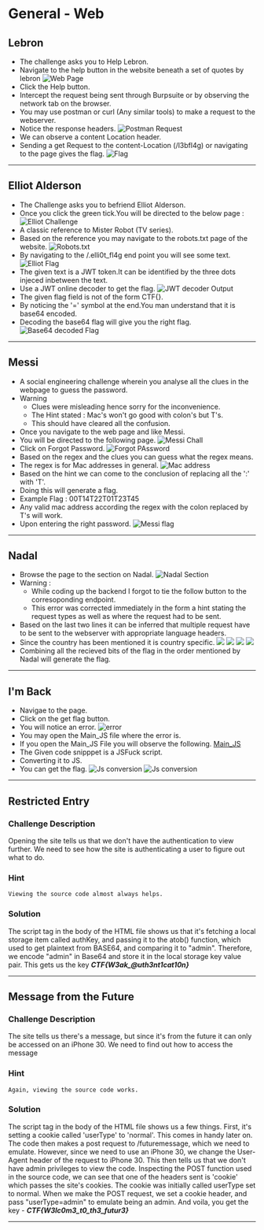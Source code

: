 # General - Web


## Lebron

* The challenge asks you to Help Lebron.
* Navigate to the help button in the website beneath a set of quotes by lebron
	<img src = "./Files/Lebron.png" alt = "Web Page"/>
* Click the Help button.
* Intercept the request being sent through Burpsuite or by observing the network tab on the browser.
* You may use postman or curl (Any similar tools) to make a request to the webserver.
* Notice the response headers.
	<img src = "./Files/Request.png" alt = "Postman Request"/>
* We can observe a content Location header.
* Sending a get Request to the content-Location (/l3bfl4g) or navigating to the page gives the flag.
	<img src = "./Files/LebFlag.png" alt = "Flag"/>

---

## Elliot Alderson

* The Challenge asks you to befriend Elliot Alderson.
* Once you click the green tick.You will be directed to the below page :
	<img src = "./Files/Elliot.png" alt = "Elliot Challenge"/>
* A classic reference to Mister Robot (TV series).
* Based on the reference you may navigate to the robots.txt page of the website.
	<img src = "./Files/Robots.png" alt = "Robots.txt"/>
* By navigating to the  /.elli0t_fl4g end point you will see some text.
	<img src = "./Files/ElliotFlag.png" alt = "Elliot Flag "/>
* The given text is a JWT token.It can be identified by the three dots injeced inbetween the text.
* Use a JWT online decoder to get the flag.
	<img src = "./Files/JWT.png" alt = "JWT decoder Output"/>
* The given flag field is not of the form CTF{}.
* By noticing the '=' symbol at the end.You man understand that it is base64 encoded.
* Decoding the base64 flag will give you the right flag.
	<img src = "./Files/B64.png" alt = "Base64 decoded Flag"/>

---

## Messi

* A social engineering challenge wherein you analyse all the clues in the webpage to guess the password.
* Warning
	* Clues were misleading hence sorry for the inconvenience.
	* The Hint stated : Mac's won't go good with colon's but T's.
	* This should have cleared all the confusion.
* Once you navigate to the web page and like Messi.
* You will be directed to the following page.
	<img src = "./Files/Messi.png" alt = "Messi Chall"/>
* Click on Forgot Password.
	<img src = "./Files/FP.png" alt = "Forgot PAssword"/>
* Based on the regex and the clues you can guess what the regex means.
* The regex is for Mac addresses in general.
	<img src = "./Files/Mac.png" alt = "Mac address"/>
* Based on the hint we can come to the conclusion of replacing all the ':' with 'T'.
* Doing this will generate a flag.
* Example Flag : 00T14T22T01T23T45
* Any valid mac address according the regex with the colon replaced by T's will work.
* Upon entering the right password.
	<img src = "./Files/MessiFlag.png" alt = "Messi flag" />
---

## Nadal

* Browse the page to the section on Nadal.
	<img src = "./Files/Nadal.png" alt = "Nadal Section" />
* Warning :
	* While coding up the backend I forgot to tie the follow button to the corresoponding endpoint.
	* This error was corrected immediately in the form a hint stating the request types as well as where the request had to be sent.
* Based on the last two lines it can be inferred that multiple request have to be sent to the webserver with appropriate language headers.
* Since the country has been mentioned it is country specific.
	<img src="./Files/req1.png"/> 
	<img src="./Files/req2.png"/> 
	<img src="./Files/req3.png"/> 
	<img src="./Files/req4.png"/> 
* Combining all the recieved bits of the flag in the order mentioned by Nadal will generate the flag.
 
---

## I'm Back

* Navigae to the page.
* Click on the get flag button.
* You will notice an error.
	<img src = "./Files/error.png" alt = "error"/>
* You may open the Main_JS file where the error is.
* If you open the Main_JS File you will observe the following.
[Main_JS](Files/Main_JS.js)
* The Given code snipppet is a JSFuck script.
* Converting it to JS.
* You can get the flag.
	<img src = "./Files/JS1.png" alt = "Js conversion"/> <img src = "./Files/JS1.png" alt = "Js conversion"/>

___

## Restricted Entry

### Challenge Description

Opening the site tells us that we don't have the authentication to view further. We need to see how the site is authenticating a user to figure out what to do.

### Hint

```
Viewing the source code almost always helps.
```

### Solution

The script tag in the body of the HTML file shows us that it's fetching a local storage item called authKey, and passing it to the atob() function, which used to get plaintext from BASE64, and comparing it to "admin". Therefore, we encode "admin" in Base64 and store it in the local storage key value pair. This gets us the key ***CTF{W3ak_@uth3nt1cat10n}*** 

---

## Message from the Future

### Challenge Description

The site tells us there's a message, but since it's from the future it can only be accessed on an iPhone 30. We need to find out how to access the message

### Hint

```
Again, viewing the source code works.
```

### Solution

The script tag in the body of the HTML file shows us a few things. First, it's setting a cookie called 'userType' to 'normal'. This comes in handy later on. The code then makes a post request to /futuremessage, which we need to emulate. However, since we need to use an iPhone 30, we change the User-Agent header of the request to iPhone 30. This then tells us that we don't have admin privileges to view the code. Inspecting the POST function used in the source code, we can see that one of the headers sent is 'cookie' which passes the site's cookies. The cookie was initially called userType set to normal. When we make the POST request, we set a cookie header, and pass "userType=admin" to emulate being an admin. And voila, you get the key - ***CTF{W3lc0m3_t0_th3_futur3}***

---